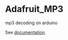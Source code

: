 # Adafruit_MP3
mp3 decoding on arduino

See [documentation](https://adafruit.github.io/Adafruit_MP3/classAdafruit__mp3.html).
